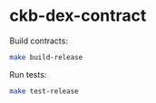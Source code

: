 # ckb-dex-contract

Build contracts:

``` sh
make build-release
```

Run tests:

``` sh
make test-release
```
